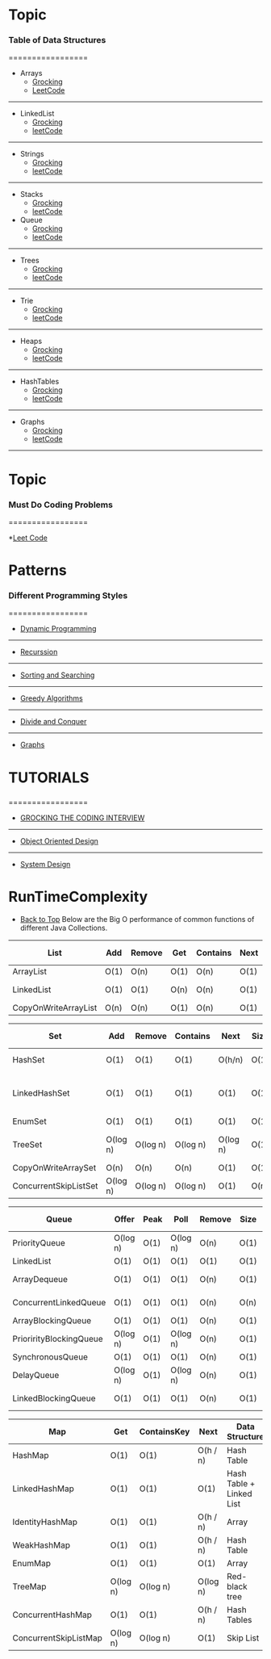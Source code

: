 # Topic
### Table of Data Structures
=================
<!--ts-->
* Arrays
  * [Grocking](https://www.educative.io/module/lesson/data-structures-in-java/g7K8xgjRyyZ) 
  * [LeetCode](https://leetcode.com/problem-list/top-100-liked-questions/?topicSlugs=array&page=1)
---
* LinkedList
  * [Grocking](https://www.educative.io/module/lesson/data-structures-in-java/B12o76Zq1z2)
  * [leetCode](https://leetcode.com/problem-list/top-100-liked-questions/?page=1&topicSlugs=linked-list)
---
* Strings
  * [Grocking](https://www.educative.io/module/lesson/data-structures-in-java/B1mNWlJxvnX)
  * [leetCode](https://leetcode.com/problem-list/top-100-liked-questions/?page=1&topicSlugs=string)
---
* Stacks 
  * [Grocking](https://www.educative.io/module/lesson/data-structures-in-java/B6mP2lRBmkW)
  * [leetCode](https://leetcode.com/problem-list/top-100-liked-questions/?page=1&topicSlugs=stack)
* Queue
  * [Grocking](https://www.educative.io/module/lesson/data-structures-in-java/B6mP2lRBmkW)
  * [leetCode](https://leetcode.com/problem-list/top-100-liked-questions/?page=1&topicSlugs=queue)
---
* Trees
  * [Grocking](https://www.educative.io/module/lesson/data-structures-in-java/xopm7m0pEol)
  * [leetCode](https://leetcode.com/problem-list/top-100-liked-questions/?page=1&topicSlugs=tree)
---
* Trie
  * [Grocking](https://www.educative.io/module/lesson/data-structures-in-java/JQ3qoVDO72o)
  * [leetCode](https://leetcode.com/problem-list/top-100-liked-questions/?topicSlugs=trie&page=1)
---
* Heaps
  * [Grocking](https://www.educative.io/module/lesson/data-structures-in-java/JQ5wl6N6RWP)
  * [leetCode](https://leetcode.com/problem-list/top-100-liked-questions/?page=1&topicSlugs=heap-priority-queue)
---
* HashTables
  * [Grocking](https://www.educative.io/module/lesson/data-structures-in-java/YVwVlxR010K)
  * [leetCode](https://leetcode.com/problem-list/top-100-liked-questions/?page=1&topicSlugs=hash-table)
---
* Graphs
  * [Grocking](https://www.educative.io/module/lesson/data-structures-in-java/YVwVlxR010K)
  * [leetCode](https://leetcode.com/problem-list/top-100-liked-questions/?page=1&topicSlugs=graph)
---
<!--te-->

# Topic
### Must Do Coding Problems  
=================
<!--ts-->
*[Leet Code](https://leetcode.com/problem-list/top-100-liked-questions/)
<!--te-->

# Patterns 
### Different Programming Styles
=================
<!--ts-->
* [Dynamic Programming](https://www.educative.io/module/lesson/dynamic-programming-patterns/g2q4PWK3jlD)
---
* [Recurssion](https://www.educative.io/module/lesson/recursion-in-java/q2WVWWwrLR3)
---
* [Sorting and Searching](https://www.educative.io/module/lesson/algorithms-in-java/YMEyz4Y0jmA)
---
* [Greedy Algorithms](https://www.educative.io/module/lesson/algorithms-in-java/B8LjzQqNnnW)
---
* [Divide and Conquer](https://www.educative.io/module/lesson/algorithms-in-java/mEmxX11Kw2n)
---
* [Graphs](https://www.educative.io/module/lesson/algorithms-in-java/RLNQMB3zr1q)

<!--te-->

# TUTORIALS 
### 
=================
<!--ts-->
* [GROCKING THE CODING INTERVIEW](https://www.educative.io/courses/grokking-the-coding-interview)
---
* [Object Oriented Design](https://www.educative.io/module/oop-design-interview)
---
* [System Design](https://www.educative.io/courses/grokking-the-system-design-interview/B8nMkqBWONo)
<!--te-->

# RunTimeComplexity
- [Back to Top](#Table-of-contents)
  Below are the Big O performance of common functions of different Java Collections.


List                 | Add  | Remove | Get  | Contains | Next | Data Structure
---------------------|------|--------|------|----------|------|---------------
ArrayList            | O(1) |  O(n)  | O(1) |   O(n)   | O(1) | Array
LinkedList           | O(1) |  O(1)  | O(n) |   O(n)   | O(1) | Linked List
CopyOnWriteArrayList | O(n) |  O(n)  | O(1) |   O(n)   | O(1) | Array



Set                   |    Add   |  Remove  | Contains |   Next   | Size | Data Structure
----------------------|----------|----------|----------|----------|------|-------------------------
HashSet               | O(1)     | O(1)     | O(1)     | O(h/n)   | O(1) | Hash Table
LinkedHashSet         | O(1)     | O(1)     | O(1)     | O(1)     | O(1) | Hash Table + Linked List
EnumSet               | O(1)     | O(1)     | O(1)     | O(1)     | O(1) | Bit Vector
TreeSet               | O(log n) | O(log n) | O(log n) | O(log n) | O(1) | Red-black tree
CopyOnWriteArraySet   | O(n)     | O(n)     | O(n)     | O(1)     | O(1) | Array
ConcurrentSkipListSet | O(log n) | O(log n) | O(log n) | O(1)     | O(n) | Skip List



Queue                   |  Offer   | Peak |   Poll   | Remove | Size | Data Structure
------------------------|----------|------|----------|--------|------|---------------
PriorityQueue           | O(log n) | O(1) | O(log n) |  O(n)  | O(1) | Priority Heap
LinkedList              | O(1)     | O(1) | O(1)     |  O(1)  | O(1) | Array
ArrayDequeue            | O(1)     | O(1) | O(1)     |  O(n)  | O(1) | Linked List
ConcurrentLinkedQueue   | O(1)     | O(1) | O(1)     |  O(n)  | O(n) | Linked List
ArrayBlockingQueue      | O(1)     | O(1) | O(1)     |  O(n)  | O(1) | Array
PriorirityBlockingQueue | O(log n) | O(1) | O(log n) |  O(n)  | O(1) | Priority Heap
SynchronousQueue        | O(1)     | O(1) | O(1)     |  O(n)  | O(1) | None!
DelayQueue              | O(log n) | O(1) | O(log n) |  O(n)  | O(1) | Priority Heap
LinkedBlockingQueue     | O(1)     | O(1) | O(1)     |  O(n)  | O(1) | Linked List



Map                   |   Get    | ContainsKey |   Next   | Data Structure
----------------------|----------|-------------|----------|-------------------------
HashMap               | O(1)     |   O(1)      | O(h / n) | Hash Table
LinkedHashMap         | O(1)     |   O(1)      | O(1)     | Hash Table + Linked List
IdentityHashMap       | O(1)     |   O(1)      | O(h / n) | Array
WeakHashMap           | O(1)     |   O(1)      | O(h / n) | Hash Table
EnumMap               | O(1)     |   O(1)      | O(1)     | Array
TreeMap               | O(log n) |   O(log n)  | O(log n) | Red-black tree
ConcurrentHashMap     | O(1)     |   O(1)      | O(h / n) | Hash Tables
ConcurrentSkipListMap | O(log n) |   O(log n)  | O(1)     | Skip List


